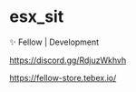 # esx_sit

✨ Fellow | Development

https://discord.gg/RdjuzWkhvh

https://fellow-store.tebex.io/






